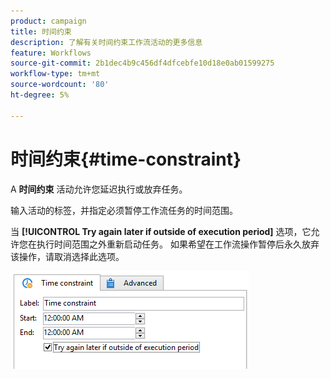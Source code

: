 ```yaml
---
product: campaign
title: 时间约束
description: 了解有关时间约束工作流活动的更多信息
feature: Workflows
source-git-commit: 2b1dec4b9c456df4dfcebfe10d18e0ab01599275
workflow-type: tm+mt
source-wordcount: '80'
ht-degree: 5%

---
```


# 时间约束{#time-constraint}

A **时间约束** 活动允许您延迟执行或放弃任务。

输入活动的标签，并指定必须暂停工作流任务的时间范围。

当 **[!UICONTROL Try again later if outside of execution period]** 选项，它允许您在执行时间范围之外重新启动任务。 如果希望在工作流操作暂停后永久放弃该操作，请取消选择此选项。

![](assets/s_user_scheduled_wait.png)
